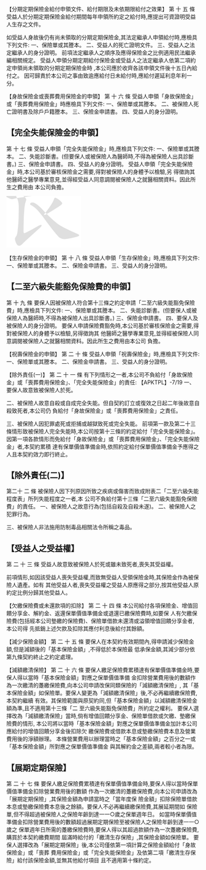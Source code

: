 【分期定期保險金給付申領文件、給付期限及未依期限給付之效果】
第 十 五 條 受益人於分期定期保險金給付期間每年申領所約定之給付時,應提出可資證明受益人生存之文件。

如受益人身故後仍有尚未領取的分期定期保險金,其法定繼承人申領給付時,應檢具下列文件: 一、保險單或其謄本。 二、受益人的死亡證明文件。 三、受益人之法定繼承人的身分證明。 前項法定繼承人之順序及應得保險金之比例適用民法繼承編相關規定。 受益人申領分期定期給付保險金或受益人之法定繼承人依第二項約定申領尚未領取的分期定期保險金時 ,本公司應於收齊各該申領文件後十五日內給付之。 因可歸責於本公司之事由致逾應給付日未給付時,應給付遲延利息年利一分。

【身故保險金或喪葬費用保險金的申領】
第 十 六 條 受益人申領「身故保險金」或「喪葬費用保險金」時應檢具下列文件:
一、保險單或其謄本。 二、被保險人死亡證明書及除戶戶籍謄本。 三、保險金申請書。 四、受益人的身分證明。

## 【完全失能保險金的申領】

第 十 七 條 受益人申領「完全失能保險金」時,應檢具下列文件:
一、保險單或其謄本。 二、失能診斷書。(但要保人或被保險人為醫師時,不得為被保險人出具診斷書。) 三、保險金申請書。 四、受益人的身分證明。 受益人申領「完全失能保險金」時,本公司基於審核保險金之需要,得對被保險人的身體予以檢驗,另 得徵詢其他醫師之醫學專業意見,並得經受益人同意調閱被保險人之就醫相關資料。因此所生之費用由 本公司負擔。

![0_image_0.png](0_image_0.png)

【生存保險金的申領】
第 十 八 條 受益人申領「生存保險金」時,應檢具下列文件:
一、保險單或其謄本。 二、保險金申請書。 三、受益人的身分證明。

## 【二至六級失能豁免保險費的申領】

第 十 九 條 要保人因被保險人符合第十三條之約定申請「二至六級失能豁免保險費」時,應檢具下列文件:
一、保險單或其謄本。 二、失能診斷書。(但要保人或被保險人為醫師時,不得為被保險人出具診斷書。) 三、保險金申請書。 四、要保人及被保險人的身分證明。 要保人申請保險費豁免時,本公司基於審核保險金之需要,得對被保險人的身體予以檢驗,另得徵詢其 他醫師之醫學專業意見,並得經被保險人同意調閱被保險人之就醫相關資料。因此所生之費用由本公司 負擔。

【祝壽保險金的申領】
第 二 十 條 受益人申領「祝壽保險金」時,應檢具下列文件:
一、保險單或其謄本。 二、保險金申請書。 三、受益人的身分證明。

【除外責任(一)】
第 二 十 一 條 有下列情形之一者,本公司不負給付「身故保險金」或「喪葬費用保險金」、「完全失能保險金」的責任:
【APKTPL】-7/19 一、要保人故意致被保險人於死。

二、被保險人故意自殺或自成完全失能。但自契約訂立或復效之日起二年後故意自殺致死者,本公司仍 負給付「身故保險金」或「喪葬費用保險金」之責任。

三、被保險人因犯罪處死或拒捕或越獄致死或完全失能。 前項第一款及第二十三條情形致被保險人完全失能時,本公司按第十三條的約定給付「完全失能保險金」。 因第一項各款情形而免給付「身故保險金」或「喪葬費用保險金」、「完全失能保險金」者,本契約累積 達有保單價值準備金時,依照約定給付保單價值準備金予應得之人且本契約效力即行終止。

## 【除外責任(二)】

第二十 二 條 被保險人因下列原因所致之疾病或傷害而致成附表二「二至六級失能程度表」所列失能程度之一者,本 公司不負給付第十三條「二至六級失能豁免保險費」的責任。 一、被保險人之故意行為(包括自殺及自殺未遂)。 二、被保險人之犯罪行為。

三、被保險人非法施用防制毒品相關法令所稱之毒品。

## 【受益人之受益權】

第 二 十 三 條 受益人故意致被保險人於死或雖未致死者,喪失其受益權。

前項情形,如因該受益人喪失受益權,而致無受益人受領保險金時,其保險金作為被保險人遺產。如有 其他受益人者,喪失受益權之受益人原應得之部分,按其他受益人原約定比例分歸其他受益人。

【欠繳保險費或未還款項的扣除】
第 二 十 四 條 本公司給付各項保險金、增值回饋分享金、解約金、返還保單價值準備金或退還已繳保險費時,如要保 人有欠繳保險費(包括經本公司墊繳的保險費)、保險單借款未還清或溢領增值回饋分享金者,本公司得 先抵銷上述欠款及扣除其應付利息後給付其餘額。

【減少保險金額】
第 二 十 五 條 要保人在本契約有效期間內,得申請減少保險金額,但是減額後的「基本保險金額」,不得低於本保險最 低承保金額,其減少部分依第九條契約終止之約定處理。

【減額繳清保險】
第 二 十 六 條 要保人繳足保險費累積達有保單價值準備金時,要保人得以當時「基本保險金額」對應之保單價值準備 金扣除營業費用後的數額作為一次繳清的躉繳保險費,向本公司申請改保同類保險的「減額繳清保險」, 其「基本保險金額」如保險單。要保人變更為「減額繳清保險」後,不必再繼續繳保險費,本契約繼續 有效。其保險範圍與原契約同,但「基本保險金額」以減額繳清保險金額為準,且不適用第十三條「二 至六級失能豁免保險費」所約定之權利。 要保人選擇改為「減額繳清保險」當時,倘有增值回饋分享金、保險單借款或欠繳、墊繳保險費的情形, 本公司將以當時「基本保險金額」對應之保單價值準備金加計本公司應給付的增值回饋分享金後扣除欠 繳保險費或借款本息或墊繳保險費本息及營業費用後的淨額辦理。 本條營業費用以辦理當時之「基本保險金額」之百分之一或「基本保險金額」所對應之保單價值準備金 與其解約金之差額,兩者較小者為限。

## 【展期定期保險】

第 二 十 七 條 要保人繳足保險費累積達有保單價值準備金時,要保人得以當時保單價值準備金扣除營業費用後的數額 作為一次繳清的躉繳保險費,向本公司申請改為「展期定期保險」,其保險金額為申請當時之「當年度保 險金額」扣除保險單借款本息或墊繳保險費本息後之餘額。要保人不必再繼續繳保險費,其展延期間如 保險單,但不得超過被保險人之保險年齡到達一一○歲之保單週年日。 如當時保單價值準備金扣除營業費用後的數額超過展期定期保險至被保險人之保險年齡到達一一○歲之 保單週年日所需的躉繳保險費時,要保人得以其超過款額作為一次躉繳保險費,購買於本契約繳費期間 屆滿時給付的「繳清生存保險」,其保險金額如保險單。 要保人選擇改為「展期定期保險」後,本公司僅依第一項計算之保險金額給付「身故保險金」或「喪葬 費用保險金」或「完全失能保險金」及依第二項「繳清生存保險」給付該保險金額,並無其他給付項目 且不適用第十條約定。